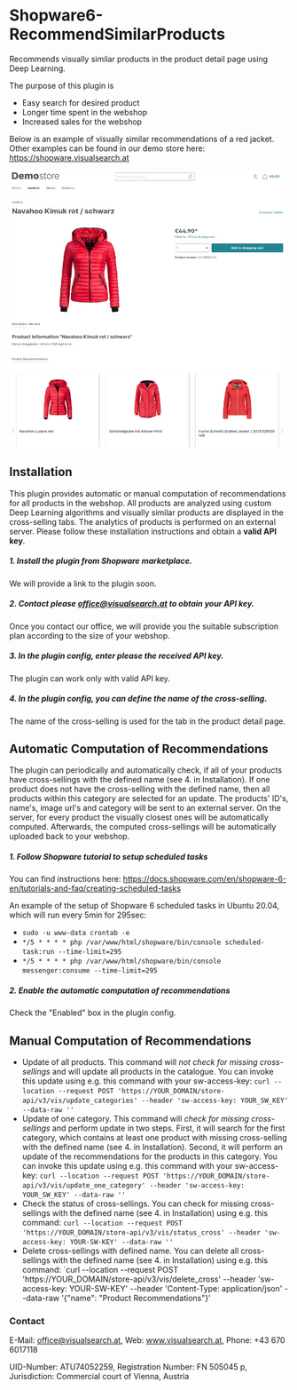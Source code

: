 # Shopware6-RecommendSimilarProducts
Recommends visually similar products in the product detail page using Deep Learning.

The purpose of this plugin is
* Easy search for desired product
* Longer time spent in the webshop
* Increased sales for the webshop

Below is an example of visually similar recommendations of a red jacket. Other examples can be found in our demo store here: https://shopware.visualsearch.at

<img src="/demostore-jacket.jpg" alt="drawing" width="500px"/>

## Installation

This plugin provides automatic or manual computation of recommendations for all products in the webshop. All products are analyzed using custom Deep Learning algorithms and visually similar products are displayed in the cross-selling tabs. The analytics of products is performed on an external server. Please follow these installation instructions and obtain a **valid API key**.

##### 1. Install the plugin from Shopware marketplace.
We will provide a link to the plugin soon.
##### 2. Contact please office@visualsearch.at to obtain your API key.
Once you contact our office, we will provide you the suitable subscription plan according to the size of your webshop.
##### 3. In the plugin config, enter please the received API key.
The plugin can work only with valid API key.
##### 4. In the plugin config, you can define the name of the cross-selling.
The name of the cross-selling is used for the tab in the product detail page.

## Automatic Computation of Recommendations

The plugin can periodically and automatically check, if all of your products have cross-sellings with the defined name (see 4. in Installation). If one product does not have the cross-selling with the defined name, then all products within this category are selected for an update. The products' ID's, name's, image url's and category will be sent to an external server. On the server, for every product the visually closest ones will be automatically computed. Afterwards, the computed cross-sellings will be automatically uploaded back to your webshop.

##### 1. Follow Shopware tutorial to setup scheduled tasks
You can find instructions here: https://docs.shopware.com/en/shopware-6-en/tutorials-and-faq/creating-scheduled-tasks

An example of the setup of Shopware 6 scheduled tasks in Ubuntu 20.04, which will run every 5min for 295sec:
* `sudo -u www-data crontab -e`
* `*/5 * * * * php /var/www/html/shopware/bin/console scheduled-task:run --time-limit=295`
* `*/5 * * * * php /var/www/html/shopware/bin/console messenger:consume --time-limit=295`

##### 2. Enable the automatic computation of recommendations
Check the "Enabled" box in the plugin config.

## Manual Computation of Recommendations

* Update of all products. This command will *not check for missing cross-sellings* and will update all products in the catalogue. You can invoke this update using e.g. this command with your sw-access-key: `curl --location --request POST 'https://YOUR_DOMAIN/store-api/v3/vis/update_categories' --header 'sw-access-key: YOUR_SW_KEY' --data-raw ''`
* Update of one category. This command will *check for missing cross-sellings* and perform update in two steps. First, it will search for the first category, which contains at least one product with missing cross-selling with the defined name (see 4. in Installation). Second, it will perform an update of the recommendations for the products in this category. You can invoke this update using e.g. this command with your sw-access-key: `curl --location --request POST 'https://YOUR_DOMAIN/store-api/v3/vis/update_one_category' --header 'sw-access-key: YOUR_SW_KEY' --data-raw ''`
* Check the status of cross-sellings. You can check for missing cross-sellings with the defined name (see 4. in Installation) using e.g. this command: `curl --location --request POST 'https://YOUR_DOMAIN/store-api/v3/vis/status_cross' --header 'sw-access-key: YOUR-SW-KEY' --data-raw ''`
* Delete cross-sellings with defined name. You can delete all cross-sellings with the defined name (see 4. in Installation) using e.g. this command: `curl --location --request POST 'https://YOUR_DOMAIN/store-api/v3/vis/delete_cross' --header 'sw-access-key: YOUR-SW-KEY' --header 'Content-Type: application/json' --data-raw '{"name": "Product Recommendations"}'

### Contact
E-Mail: office@visualsearch.at, Web: www.visualsearch.at, Phone: +43 670 6017118

UID-Number: ATU74052259, Registration Number: FN 505045 p, Jurisdiction: Commercial court of Vienna, Austria
